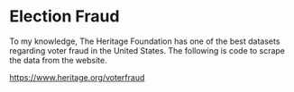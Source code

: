 # Election Fraud

To my knowledge, The Heritage Foundation has one of the best datasets regarding voter fraud in the United States. The following is code to scrape the data from the website. 

https://www.heritage.org/voterfraud

